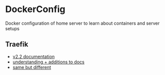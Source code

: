 # DockerConfig
Docker configuration of home server to learn about containers and server setups

## Traefik
- [v2.2 documentation](https://docs.traefik.io/user-guides/docker-compose/acme-tls/)
- [understanding + additions to docs](https://containo.us/blog/traefik-2-0-docker-101-fc2893944b9d/)
- [same but different](https://blog.creekorful.com/how-to-expose-traefik-2-dashboard-securely-docker-swarm/)
